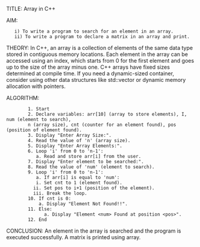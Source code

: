 TITLE: Array in C++

AIM:  

       i) To write a program to search for an element in an array.
       ii) To write a program to declare a matrix in an array and print. 

THEORY:  In C++, an array is a collection of elements of the same data type stored in contiguous memory locations.
         Each element in the array can be accessed using an index, which starts from 0 for the first element and goes up to the size of the array minus one.
         C++ arrays have fixed sizes determined at compile time. If you need a dynamic-sized container,  consider using other data structures like std::vector or dynamic memory allocation with pointers.

ALGORITHM:  

            1. Start
            2. Declare variables: arr[10] (array to store elements), I, num (element to search),
            n (array size), cnt (counter for an element found), pos (position of element found).
            3. Display "Enter Array Size:".
            4. Read the value of 'n' (array size).
            5. Display "Enter Array Elements:".
            6. Loop 'i' from 0 to 'n-1':
               a. Read and store arr[i] from the user.
            7. Display "Enter element to be searched:".
            8. Read the value of 'num' (element to search).
            9. Loop 'i' from 0 to 'n-1':
               a. If arr[i] is equal to 'num':
               i. Set cnt to 1 (element found).
              ii. Set pos to i+1 (position of the element).
              iii. Break the loop.
            10. If cnt is 0:
                a. Display "Element Not Found!!".
            11. Else:
                  a. Display "Element <num> Found at position <pos>".
            12. End

CONCLUSION: An element in the array is searched and the program is executed successfully.
A matrix is printed using array. 


            
            



